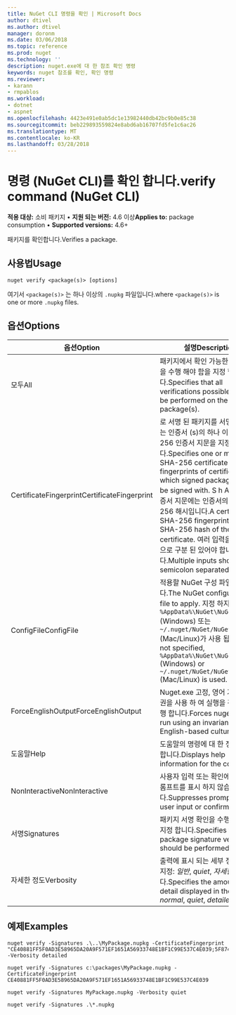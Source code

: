 ```yaml
---
title: NuGet CLI 명령을 확인 | Microsoft Docs
author: dtivel
ms.author: dtivel
manager: doronm
ms.date: 03/06/2018
ms.topic: reference
ms.prod: nuget
ms.technology: ''
description: nuget.exe에 대 한 참조 확인 명령
keywords: nuget 참조를 확인, 확인 명령
ms.reviewer:
- karann
- rmpablos
ms.workload:
- dotnet
- aspnet
ms.openlocfilehash: 4423e491e0ab5dc1e13982440db42bc9b0e85c38
ms.sourcegitcommit: beb229893559824e8abd6ab16707fd5fe1c6ac26
ms.translationtype: MT
ms.contentlocale: ko-KR
ms.lasthandoff: 03/28/2018
---
```

# <a name="verify-command-nuget-cli"></a><span data-ttu-id="cb70a-104">명령 (NuGet CLI)를 확인 합니다.</span><span class="sxs-lookup"><span data-stu-id="cb70a-104">verify command (NuGet CLI)</span></span>

<span data-ttu-id="cb70a-105">**적용 대상:** 소비 패키지 &bullet; **지원 되는 버전:** 4.6 이상</span><span class="sxs-lookup"><span data-stu-id="cb70a-105">**Applies to:** package consumption &bullet; **Supported versions:** 4.6+</span></span>

<span data-ttu-id="cb70a-106">패키지를 확인합니다.</span><span class="sxs-lookup"><span data-stu-id="cb70a-106">Verifies a package.</span></span>

## <a name="usage"></a><span data-ttu-id="cb70a-107">사용법</span><span class="sxs-lookup"><span data-stu-id="cb70a-107">Usage</span></span>

```cli
nuget verify <package(s)> [options]
```

<span data-ttu-id="cb70a-108">여기서 `<package(s)>` 는 하나 이상의 `.nupkg` 파일입니다.</span><span class="sxs-lookup"><span data-stu-id="cb70a-108">where `<package(s)>` is one or more `.nupkg` files.</span></span>

## <a name="options"></a><span data-ttu-id="cb70a-109">옵션</span><span class="sxs-lookup"><span data-stu-id="cb70a-109">Options</span></span>

| <span data-ttu-id="cb70a-110">옵션</span><span class="sxs-lookup"><span data-stu-id="cb70a-110">Option</span></span> | <span data-ttu-id="cb70a-111">설명</span><span class="sxs-lookup"><span data-stu-id="cb70a-111">Description</span></span> |
| --- | --- |
| <span data-ttu-id="cb70a-112">모두</span><span class="sxs-lookup"><span data-stu-id="cb70a-112">All</span></span> | <span data-ttu-id="cb70a-113">패키지에서 확인 가능한 모든 작업을 수행 해야 함을 지정 합니다.</span><span class="sxs-lookup"><span data-stu-id="cb70a-113">Specifies that all verifications possible should be performed on the package(s).</span></span> |
| <span data-ttu-id="cb70a-114">CertificateFingerprint</span><span class="sxs-lookup"><span data-stu-id="cb70a-114">CertificateFingerprint</span></span> | <span data-ttu-id="cb70a-115">로 서명 된 패키지를 서명 해야 하는 인증서 (s)의 하나 이상의 sha-256 인증서 지문을 지정 합니다.</span><span class="sxs-lookup"><span data-stu-id="cb70a-115">Specifies one or more SHA-256 certificate fingerprints of certificates(s) which signed packages must be signed with.</span></span> <span data-ttu-id="cb70a-116">S h A-256 인증서 지문에는 인증서의 s h A-256 해시입니다.</span><span class="sxs-lookup"><span data-stu-id="cb70a-116">A certificate SHA-256 fingerprint is a SHA-256 hash of the certificate.</span></span> <span data-ttu-id="cb70a-117">여러 입력을 세미콜론으로 구분 된 있어야 합니다.</span><span class="sxs-lookup"><span data-stu-id="cb70a-117">Multiple inputs should be semicolon separated.</span></span> |
| <span data-ttu-id="cb70a-118">ConfigFile</span><span class="sxs-lookup"><span data-stu-id="cb70a-118">ConfigFile</span></span> | <span data-ttu-id="cb70a-119">적용할 NuGet 구성 파일입니다.</span><span class="sxs-lookup"><span data-stu-id="cb70a-119">The NuGet configuration file to apply.</span></span> <span data-ttu-id="cb70a-120">지정 하지 않으면 `%AppData%\NuGet\NuGet.Config` (Windows) 또는 `~/.nuget/NuGet/NuGet.Config` (Mac/Linux)가 사용 됩니다.</span><span class="sxs-lookup"><span data-stu-id="cb70a-120">If not specified, `%AppData%\NuGet\NuGet.Config` (Windows) or `~/.nuget/NuGet/NuGet.Config` (Mac/Linux) is used.</span></span>|
| <span data-ttu-id="cb70a-121">ForceEnglishOutput</span><span class="sxs-lookup"><span data-stu-id="cb70a-121">ForceEnglishOutput</span></span> | <span data-ttu-id="cb70a-122">Nuget.exe 고정, 영어 기반 문화권을 사용 하 여 실행을 강제로 수행 합니다.</span><span class="sxs-lookup"><span data-stu-id="cb70a-122">Forces nuget.exe to run using an invariant, English-based culture.</span></span> |
| <span data-ttu-id="cb70a-123">도움말</span><span class="sxs-lookup"><span data-stu-id="cb70a-123">Help</span></span> | <span data-ttu-id="cb70a-124">도움말의 명령에 대 한 정보를 표시 합니다.</span><span class="sxs-lookup"><span data-stu-id="cb70a-124">Displays help information for the command.</span></span> |
| <span data-ttu-id="cb70a-125">NonInteractive</span><span class="sxs-lookup"><span data-stu-id="cb70a-125">NonInteractive</span></span> | <span data-ttu-id="cb70a-126">사용자 입력 또는 확인에 대 한 프롬프트를 표시 하지 않습니다.</span><span class="sxs-lookup"><span data-stu-id="cb70a-126">Suppresses prompts for user input or confirmations.</span></span> |
| <span data-ttu-id="cb70a-127">서명</span><span class="sxs-lookup"><span data-stu-id="cb70a-127">Signatures</span></span> | <span data-ttu-id="cb70a-128">패키지 서명 확인을 수행 해야 함을 지정 합니다.</span><span class="sxs-lookup"><span data-stu-id="cb70a-128">Specifies that package signature verification should be performed.</span></span> |
| <span data-ttu-id="cb70a-129">자세한 정도</span><span class="sxs-lookup"><span data-stu-id="cb70a-129">Verbosity</span></span> | <span data-ttu-id="cb70a-130">출력에 표시 되는 세부 정보 수준을 지정: *일반*, *quiet*, *자세한*합니다.</span><span class="sxs-lookup"><span data-stu-id="cb70a-130">Specifies the amount of detail displayed in the output: *normal*, *quiet*, *detailed*.</span></span> |

## <a name="examples"></a><span data-ttu-id="cb70a-131">예제</span><span class="sxs-lookup"><span data-stu-id="cb70a-131">Examples</span></span>

```cli
nuget verify -Signatures .\..\MyPackage.nupkg -CertificateFingerprint "CE40881FF5F0AD3E58965DA20A9F571EF1651A56933748E1BF1C99E537C4E039;5F874AAF47BCB268A19357364E7FBB09D6BF9E8A93E1229909AC5CAC865802E2" -Verbosity detailed

nuget verify -Signatures c:\packages\MyPackage.nupkg -CertificateFingerprint CE40881FF5F0AD3E58965DA20A9F571EF1651A56933748E1BF1C99E537C4E039

nuget verify -Signatures MyPackage.nupkg -Verbosity quiet

nuget verify -Signatures .\*.nupkg
```
